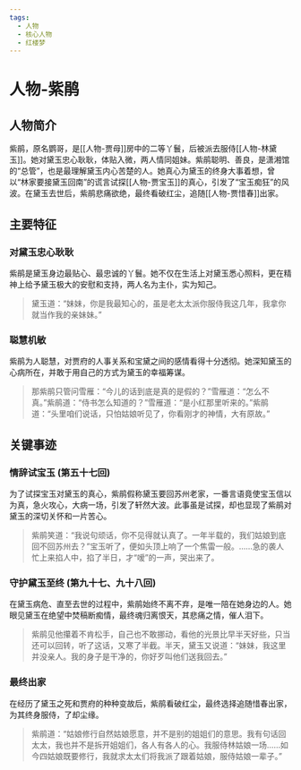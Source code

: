 ```yaml
---
tags:
  - 人物
  - 核心人物
  - 红楼梦
---
```


# 人物-紫鹃

## 人物简介

紫鹃，原名鹦哥，是[[人物-贾母]]房中的二等丫鬟，后被派去服侍[[人物-林黛玉]]。她对黛玉忠心耿耿，体贴入微，两人情同姐妹。紫鹃聪明、善良，是潇湘馆的“总管”，也是最理解黛玉内心苦楚的人。她真心为黛玉的终身大事着想，曾以“林家要接黛玉回南”的谎言试探[[人物-贾宝玉]]的真心，引发了“宝玉痴狂”的风波。在黛玉去世后，紫鹃悲痛欲绝，最终看破红尘，追随[[人物-贾惜春]]出家。

## 主要特征

### 对黛玉忠心耿耿
紫鹃是黛玉身边最贴心、最忠诚的丫鬟。她不仅在生活上对黛玉悉心照料，更在精神上给予黛玉极大的安慰和支持，两人名为主仆，实为知己。
> 黛玉道：“妹妹，你是我最知心的，虽是老太太派你服侍我这几年，我拿你就当作我的亲妹妹。”

### 聪慧机敏
紫鹃为人聪慧，对贾府的人事关系和宝黛之间的感情看得十分透彻。她深知黛玉的心病所在，并敢于用自己的方式为黛玉的幸福筹谋。
> 那紫鹃只管问雪雁：“今儿的话到底是真的是假的？”雪雁道：“怎么不真。”紫鹃道：“侍书怎么知道的？”雪雁道：“是小红那里听来的。”紫鹃道：“头里咱们说话，只怕姑娘听见了，你看刚才的神情，大有原故。”

## 关键事迹

### 情辞试宝玉 (第五十七回)
为了试探宝玉对黛玉的真心，紫鹃假称黛玉要回苏州老家，一番言语竟使宝玉信以为真，急火攻心，大病一场，引发了轩然大波。此事虽是试探，却也显现了紫鹃对黛玉的深切关怀和一片苦心。
> 紫鹃笑道：“我说句顽话，你不见得就认真了。一年半载的，我们姑娘到底回不回苏州去？”宝玉听了，便如头顶上响了一个焦雷一般。……急的袭人忙上来掐人中，掐了半日，才“嗳”的一声，哭出来了。

### 守护黛玉至终 (第九十七、九十八回)
在黛玉病危、直至去世的过程中，紫鹃始终不离不弃，是唯一陪在她身边的人。她眼见黛玉在绝望中焚稿断痴情，最终魂归离恨天，其悲痛之情，催人泪下。
> 紫鹃见他攥着不肯松手，自己也不敢挪动，看他的光景比早半天好些，只当还可以回转，听了这话，又寒了半截。半天，黛玉又说道：“妹妹，我这里并没亲人。我的身子是干净的，你好歹叫他们送我回去。”

### 最终出家
在经历了黛玉之死和贾府的种种变故后，紫鹃看破红尘，最终选择追随惜春出家，为其终身服侍，了却尘缘。
> 紫鹃道：“姑娘修行自然姑娘愿意，并不是别的姐姐们的意思。我有句话回太太，我也并不是拆开姐姐们，各人有各人的心。我服侍林姑娘一场……如今四姑娘既要修行，我就求太太们将我派了跟着姑娘，服侍姑娘一辈子。”

